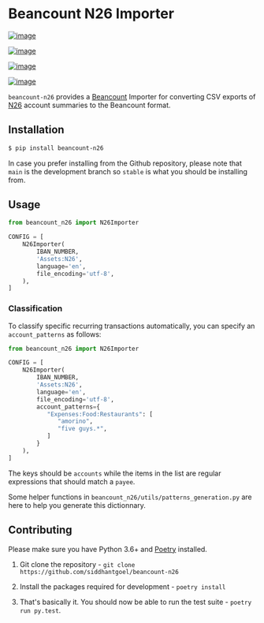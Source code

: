 # Beancount N26 Importer

[![image](https://github.com/siddhantgoel/beancount-n26/workflows/beancount-n26/badge.svg)](https://github.com/siddhantgoel/beancount-n26/workflows/beancount-n26/badge.svg)

[![image](https://img.shields.io/pypi/v/beancount-n26.svg)](https://pypi.python.org/pypi/beancount-n26)

[![image](https://img.shields.io/pypi/pyversions/beancount-n26.svg)](https://pypi.python.org/pypi/beancount-n26)

[![image](https://img.shields.io/badge/code%20style-black-000000.svg)](https://github.com/psf/black)

`beancount-n26` provides a [Beancount] Importer for converting CSV exports of
[N26] account summaries to the Beancount format.

## Installation

```sh
$ pip install beancount-n26
```

In case you prefer installing from the Github repository, please note that
`main` is the development branch so `stable` is what you should be installing
from.

## Usage

```python
from beancount_n26 import N26Importer

CONFIG = [
    N26Importer(
        IBAN_NUMBER,
        'Assets:N26',
        language='en',
        file_encoding='utf-8',
    ),
]
```

### Classification

To classify specific recurring transactions automatically, you can specify an `account_patterns` as follows:

```python
from beancount_n26 import N26Importer

CONFIG = [
    N26Importer(
        IBAN_NUMBER,
        'Assets:N26',
        language='en',
        file_encoding='utf-8',
        account_patterns={
           "Expenses:Food:Restaurants": [
              "amorino",
              "five guys.*",
           ]
        }
    ),
]
```

The keys should be `accounts` while the items in the list are regular expressions that should match a `payee`.

Some helper functions in `beancount_n26/utils/patterns_generation.py` are here to help you generate this dictionnary.

## Contributing

Please make sure you have Python 3.6+ and [Poetry] installed.

1. Git clone the repository -
   `git clone https://github.com/siddhantgoel/beancount-n26`

2. Install the packages required for development -
   `poetry install`

3. That's basically it. You should now be able to run the test suite -
   `poetry run py.test`.

[Beancount]: http://furius.ca/beancount/
[N26]: https://n26.com/
[Poetry]: https://poetry.eustace.io/
